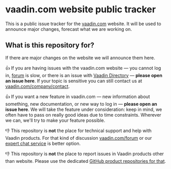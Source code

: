 # vaadin.com website public tracker

This is a public issue tracker for the [vaadin.com](https://vaadin.com/) website. 
It will be used to announce major changes, forecast what we are working on.

## What is this repository for?

If there are major changes on the website we will announce them here.

:+1: If you are having issues with the vaadin.com website — you cannot log in, [forum](https://vaadin.com/forum) is slow, or there is an issue with [Vaadin Directory](https://vaadin.com/directory) — **please open an
issue here**. If your topic is sensitive you can  still contact us at [vaadin.com/company/contact](https://vaadin.com/company/contact).

:+1: If you want a new feature in vaadin.com — new information about something, new documentation, or new way to log in
 — **please open an issue here**. We will take the feature under
consideration: keep in mind, we often have to pass on really good ideas due to
time constraints. Wherever we can, we'll try to make your feature possible.

:-1: This repository is **not** the place for technical support and help with Vaadin products. For  that kind of discussion [vaadin.com/forum](https://vaadin.com/forum) or our [expert chat service](https://vaadin.com/support) is better option.

:-1: This repository is **not** the place to report issues in Vaadin products other than website. Please use the dedicated [GitHub product repositories for that](https://github.com/vaadin).

